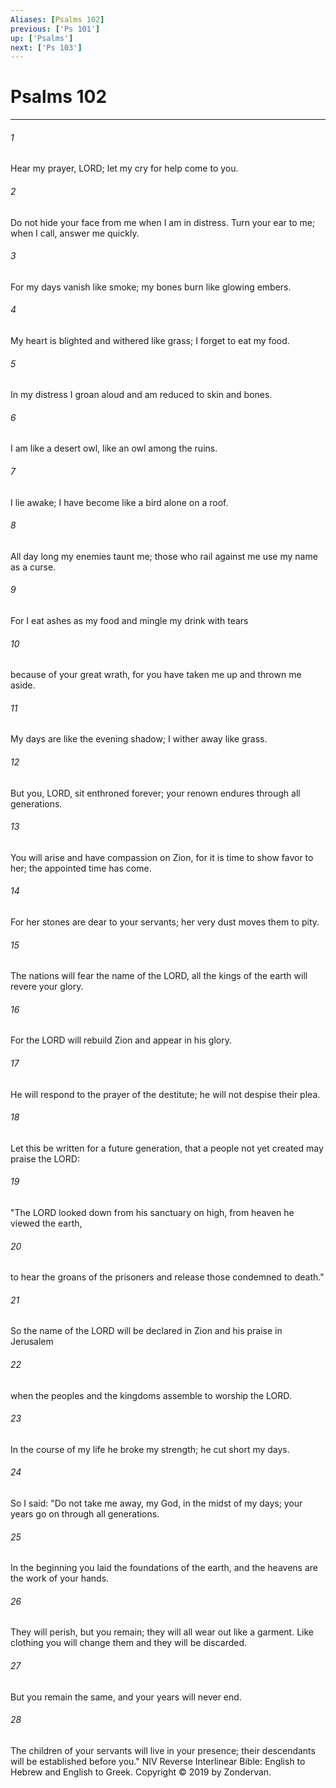 ```yaml
---
Aliases: [Psalms 102]
previous: ['Ps 101']
up: ['Psalms']
next: ['Ps 103']
---
```

# Psalms 102

***


###### 1 
Hear my prayer, LORD; let my cry for help come to you. 

###### 2 
Do not hide your face from me when I am in distress. Turn your ear to me; when I call, answer me quickly. 

###### 3 
For my days vanish like smoke; my bones burn like glowing embers. 

###### 4 
My heart is blighted and withered like grass; I forget to eat my food. 

###### 5 
In my distress I groan aloud and am reduced to skin and bones. 

###### 6 
I am like a desert owl, like an owl among the ruins. 

###### 7 
I lie awake; I have become like a bird alone on a roof. 

###### 8 
All day long my enemies taunt me; those who rail against me use my name as a curse. 

###### 9 
For I eat ashes as my food and mingle my drink with tears 

###### 10 
because of your great wrath, for you have taken me up and thrown me aside. 

###### 11 
My days are like the evening shadow; I wither away like grass. 

###### 12 
But you, LORD, sit enthroned forever; your renown endures through all generations. 

###### 13 
You will arise and have compassion on Zion, for it is time to show favor to her; the appointed time has come. 

###### 14 
For her stones are dear to your servants; her very dust moves them to pity. 

###### 15 
The nations will fear the name of the LORD, all the kings of the earth will revere your glory. 

###### 16 
For the LORD will rebuild Zion and appear in his glory. 

###### 17 
He will respond to the prayer of the destitute; he will not despise their plea. 

###### 18 
Let this be written for a future generation, that a people not yet created may praise the LORD: 

###### 19 
"The LORD looked down from his sanctuary on high, from heaven he viewed the earth, 

###### 20 
to hear the groans of the prisoners and release those condemned to death." 

###### 21 
So the name of the LORD will be declared in Zion and his praise in Jerusalem 

###### 22 
when the peoples and the kingdoms assemble to worship the LORD. 

###### 23 
In the course of my life he broke my strength; he cut short my days. 

###### 24 
So I said: "Do not take me away, my God, in the midst of my days; your years go on through all generations. 

###### 25 
In the beginning you laid the foundations of the earth, and the heavens are the work of your hands. 

###### 26 
They will perish, but you remain; they will all wear out like a garment. Like clothing you will change them and they will be discarded. 

###### 27 
But you remain the same, and your years will never end. 

###### 28 
The children of your servants will live in your presence; their descendants will be established before you." NIV Reverse Interlinear Bible: English to Hebrew and English to Greek. Copyright © 2019 by Zondervan.
